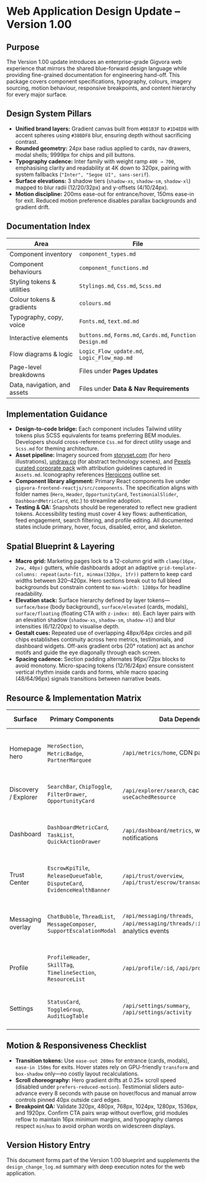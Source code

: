 # Web Application Design Update – Version 1.00

## Purpose
The Version 1.00 update introduces an enterprise-grade Gigvora web experience that mirrors the shared blue-forward design language while providing fine-grained documentation for engineering hand-off. This package covers component specifications, typography, colours, imagery sourcing, motion behaviour, responsive breakpoints, and content hierarchy for every major surface.

## Design System Pillars
- **Unified brand layers:** Gradient canvas built from `#0B1B3F` to `#1D4ED8` with accent spheres using `#38BDF8` blur, ensuring depth without sacrificing contrast.
- **Rounded geometry:** 24px base radius applied to cards, nav drawers, modal shells; 9999px for chips and pill buttons.
- **Typography cadence:** Inter family with weight ramp `400 → 700`, emphasising clarity and readability at 4K down to 320px, pairing with system fallbacks (`"Inter", "Segoe UI", sans-serif`).
- **Surface elevations:** 3 shadow tiers (`shadow-xs`, `shadow-sm`, `shadow-xl`) mapped to blur radii (12/20/32px) and y-offsets (4/10/24px).
- **Motion discipline:** 200ms ease-out for entrance/hover, 150ms ease-in for exit. Reduced motion preference disables parallax backgrounds and gradient drift.

## Documentation Index
| Area | File |
| --- | --- |
| Component inventory | `component_types.md` |
| Component behaviours | `component_functions.md` |
| Styling tokens & utilities | `Stylings.md`, `Css.md`, `Scss.md` |
| Colour tokens & gradients | `colours.md` |
| Typography, copy, voice | `Fonts.md`, `text.md.md` |
| Interactive elements | `buttons.md`, `Forms.md`, `Cards.md`, `Function Design.md` |
| Flow diagrams & logic | `Logic_Flow_update.md`, `Logic_Flow_map.md` |
| Page-level breakdowns | Files under **Pages Updates** |
| Data, navigation, and assets | Files under **Data & Nav Requirements** |

## Implementation Guidance
- **Design-to-code bridge:** Each component includes Tailwind utility tokens plus SCSS equivalents for teams preferring BEM modules. Developers should cross-reference `Css.md` for direct utility usage and `Scss.md` for theming architecture.
- **Asset pipeline:** Imagery sourced from [storyset.com](https://storyset.com) (for hero illustrations), [undraw.co](https://undraw.co) (for abstract technology scenes), and [Pexels curated corporate pack](https://www.pexels.com/collections/corporate-teamwork-8dq6s5n/) with attribution guidelines captured in `Assets.md`. Iconography references [Heroicons](https://heroicons.com) outline set.
- **Component library alignment:** Primary React components live under `gigvora-frontend-reactjs/src/components`. The specification aligns with folder names (`Hero`, `Header`, `OpportunityCard`, `TestimonialSlider`, `DashboardMetricCard`, etc.) to streamline adoption.
- **Testing & QA:** Snapshots should be regenerated to reflect new gradient tokens. Accessibility testing must cover 4 key flows: authentication, feed engagement, search filtering, and profile editing. All documented states include primary, hover, focus, disabled, error, and skeleton.

## Spatial Blueprint & Layering
- **Macro grid:** Marketing pages lock to a 12-column grid with `clamp(16px, 2vw, 40px)` gutters, while dashboards adopt an adaptive `grid-template-columns: repeat(auto-fit, minmax(320px, 1fr))` pattern to keep card widths between 320–420px. Hero sections break out to full bleed backgrounds but constrain content to `max-width: 1280px` for headline readability.
- **Elevation stack:** Surface hierarchy defined by layer tokens—`surface/base` (body background), `surface/elevated` (cards, modals), `surface/floating` (floating CTA with `z-index: 80`). Each layer pairs with an elevation shadow (`shadow-xs`, `shadow-sm`, `shadow-xl`) and blur intensities (6/12/20px) to visualise depth.
- **Gestalt cues:** Repeated use of overlapping 48px/64px circles and pill chips establishes continuity across hero metrics, testimonials, and dashboard widgets. Off-axis gradient orbs (20° rotation) act as anchor motifs and guide the eye diagonally through each screen.
- **Spacing cadence:** Section padding alternates 96px/72px blocks to avoid monotony. Micro-spacing tokens (12/16/24px) ensure consistent vertical rhythm inside cards and forms, while macro spacing (48/64/96px) signals transitions between narrative beats.

## Resource & Implementation Matrix
| Surface | Primary Components | Data Dependencies | Asset References | Engineering Notes |
| --- | --- | --- | --- | --- |
| Homepage hero | `HeroSection`, `MetricBadge`, `PartnerMarquee` | `/api/metrics/home`, CDN partner list | `remote-team-blue.svg`, `metrics-glow.png` | Implement metrics animation via `IntersectionObserver`; ensure hero metrics degrade gracefully without JS |
| Discovery / Explorer | `SearchBar`, `ChipToggle`, `FilterDrawer`, `OpportunityCard` | `/api/explorer/search`, cached filters, `useCachedResource` | `filter-icon.svg`, `opportunity-placeholder.png` | Drawer width 360px on desktop; convert to full-screen sheet on ≤768px |
| Dashboard | `DashboardMetricCard`, `TaskList`, `QuickActionDrawer` | `/api/dashboard/metrics`, websocket notifications | `dashboard-sparkline.json`, icon set from Heroicons | Use lazy data hydration (React Query suspense) to prevent layout shift; animate drawer entry with 220ms ease-out |
| Trust Center | `EscrowKpiTile`, `ReleaseQueueTable`, `DisputeCard`, `EvidenceHealthBanner` | `/api/trust/overview`, `/api/trust/escrow/transactions/:id/release` | `trust-center-grid.png`, `evidence-lock.svg` | Tiles share dashboard grid; release action triggers optimistic state and invalidates overview query. |
| Messaging overlay | `ChatBubble`, `ThreadList`, `MessageComposer`, `SupportEscalationModal` | `/api/messaging/threads`, `/api/messaging/threads/:id/messages`, analytics events | `chat-bubble-gradient.png`, `support-badge.svg` | Render via portal at document.body; respect z-index stack (>=1000) and trap focus inside modal states. |
| Profile | `ProfileHeader`, `SkillTag`, `TimelineSection`, `ResourceList` | `/api/profile/:id`, `/api/profile/timeline` | `profile-dots.svg`, user avatar library | Provide fallback gradient avatar when photo missing; timeline uses scroll-snap alignment |
| Settings | `StatusCard`, `ToggleGroup`, `AuditLogTable` | `/api/settings/summary`, `/api/settings/activity` | `lock-icon.svg`, `globe-icon.svg` | Ensure toggles meet 44×44px touch minimum; audit table collapses to definition list on ≤640px |

## Motion & Responsiveness Checklist
- **Transition tokens:** Use `ease-out 200ms` for entrance (cards, modals), `ease-in 150ms` for exits. Hover states rely on GPU-friendly `transform` and `box-shadow` only—no costly layout recalculations.
- **Scroll choreography:** Hero gradient drifts at 0.25× scroll speed (disabled under `prefers-reduced-motion`). Testimonial sliders auto-advance every 8 seconds with pause on hover/focus and manual arrow controls pinned 40px outside card edges.
- **Breakpoint QA:** Validate 320px, 480px, 768px, 1024px, 1280px, 1536px, and 1920px. Confirm CTA pairs wrap without overflow, grid modules reflow to maintain 16px minimum margins, and typography clamps respect `min`/`max` to avoid orphan words on widescreen displays.

## Version History Entry
This document forms part of the Version 1.00 blueprint and supplements the `design_change_log.md` summary with deep execution notes for the web application.
